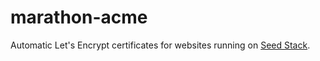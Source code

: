 # marathon-acme
Automatic Let's Encrypt certificates for websites running on [Seed Stack](https://github.com/praekelt/seed-stack).
